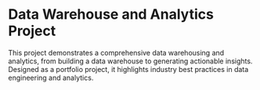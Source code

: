# Data Warehouse and Analytics Project

This project demonstrates a comprehensive data warehousing and analytics, from building a data warehouse to generating actionable insights. Designed as a portfolio project, it highlights industry best practices in data engineering and analytics.
